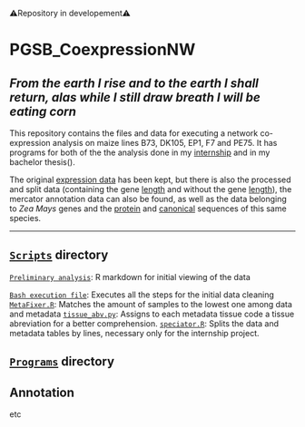 ⚠️Repository in developement⚠️
# PGSB_CoexpressionNW

_From the earth I rise and to the earth I shall return, alas while I still draw breath I will be eating corn_
---
This repository contains the files and data for executing a network co-expression analysis on maize lines B73, DK105, EP1, F7 and PE75.
It has programs for both of the the analysis done in my [internship](./programs/IndividualNetworks.Rmd) and in my bachelor thesis().

The original [expression data](./data/original_data) has been kept, but there is also the processed and split data (containing the gene [length](./data/wlen/) and without the gene [length](./data/nolen)), the mercator annotation data can also be found, as well as the data belonging to _Zea Mays_ genes and the [protein](./data/annotation/Zm-B73-REFERENCE-NAM-5.0_Zm00001eb.1.protein.fa) and [canonical](./data/annotation/Zm-B73-REFERENCE-NAM-5.0_Zm00001eb.1.canonical.cds.fa) sequences of this same species.

---
## [`Scripts`](./scripts) directory

[`Preliminary analysis`](./scripts/PreliminaryAnalysis.Rmd): R markdown for initial viewing of the data

[`Bash execution file`](./scripts/Preprocessing.sh): Executes all the steps for the initial data cleaning
	[`MetaFixer.R`](./scripts/MetaFixer.R): Matches the amount of samples to the lowest one among data and metadata
	[`tissue_abv.py`](./scripts/tissue_abv.py): Assigns to each metadata tissue code a tissue abreviation for a better comprehension.
	[`speciator.R`](./scripts/speciator.R): Splits the data and metadata tables by lines, necessary only for the internship project.

## [`Programs`](./programs) directory

## Annotation

etc
